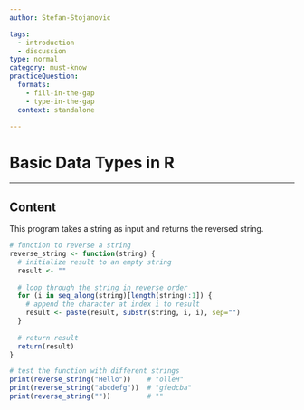 ```yaml
---
author: Stefan-Stojanovic

tags:
  - introduction
  - discussion
type: normal
category: must-know
practiceQuestion:
  formats:
    - fill-in-the-gap
    - type-in-the-gap
  context: standalone

---
```


# Basic Data Types in R

---

## Content

This program takes a string as input and returns the reversed string.

```r
# function to reverse a string
reverse_string <- function(string) {
  # initialize result to an empty string
  result <- ""
  
  # loop through the string in reverse order
  for (i in seq_along(string)[length(string):1]) {
    # append the character at index i to result
    result <- paste(result, substr(string, i, i), sep="")
  }
  
  # return result
  return(result)
}

# test the function with different strings
print(reverse_string("Hello"))    # "olleH"
print(reverse_string("abcdefg"))  # "gfedcba"
print(reverse_string(""))         # ""
```